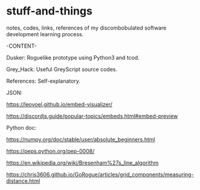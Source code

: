 # stuff-and-things
notes, codes, links, references of my discombobulated software development learning process.

-CONTENT-

Dusker: Roguelike prototype using Python3 and tcod.

Grey_Hack: Useful GreyScript source codes.

References: Self-explanatory.

JSON:

https://leovoel.github.io/embed-visualizer/

https://discordjs.guide/popular-topics/embeds.html#embed-preview

Python doc:

https://numpy.org/doc/stable/user/absolute_beginners.html

https://peps.python.org/pep-0008/

https://en.wikipedia.org/wiki/Bresenham%27s_line_algorithm

https://chris3606.github.io/GoRogue/articles/grid_components/measuring-distance.html
